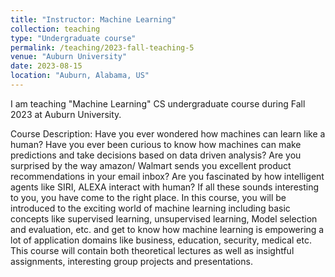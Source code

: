 ```yaml
---
title: "Instructor: Machine Learning"
collection: teaching
type: "Undergraduate course"
permalink: /teaching/2023-fall-teaching-5
venue: "Auburn University"
date: 2023-08-15
location: "Auburn, Alabama, US"
---
```


I am teaching "Machine Learning" CS undergraduate course during Fall 2023 at Auburn University.

Course Description: Have you ever wondered how machines can learn like a human? Have you ever been curious to know how machines can make predictions and take decisions based on data driven analysis? Are you surprised by the way amazon/ Walmart sends you excellent product recommendations in your email inbox? Are you fascinated by how intelligent agents like SIRI, ALEXA interact with human? If all these sounds interesting to you, you have come to the right place. In this course, you will be introduced to the exciting world of machine learning including basic concepts like supervised learning, unsupervised learning, Model selection and evaluation, etc. and get to know how machine learning is empowering a lot of application domains like business, education, security, medical etc. This course will contain both theoretical lectures as well as insightful assignments, interesting group projects and presentations.
